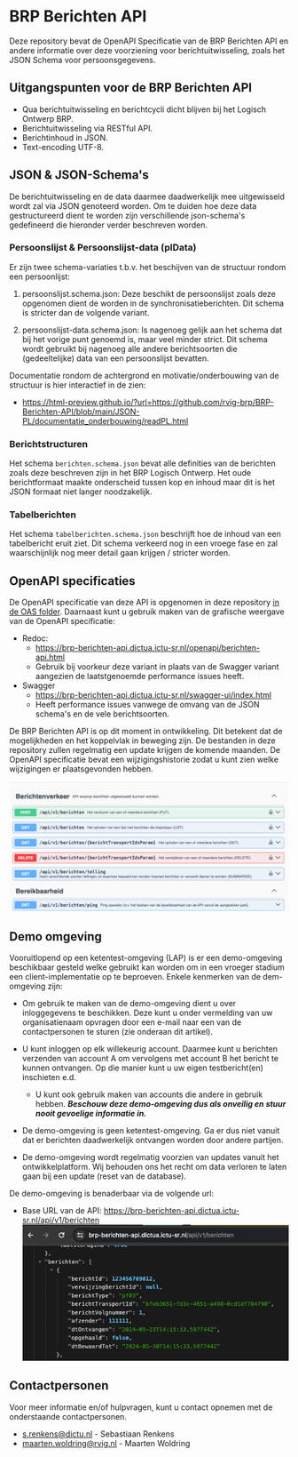 # BRP Berichten API

Deze repository bevat de OpenAPI Specificatie van de BRP Berichten API en andere informatie over deze voorziening voor
berichtuitwisseling, zoals het JSON Schema voor persoonsgegevens.

## Uitgangspunten voor de BRP Berichten API

- Qua berichtuitwisseling en berichtcycli dicht blijven bij het Logisch Ontwerp BRP.
- Berichtuitwisseling via RESTful API.
- Berichtinhoud in JSON.
- Text-encoding UTF-8.

## JSON & JSON-Schema's
De berichtuitwisseling en de data daarmee daadwerkelijk mee uitgewisseld wordt zal via JSON genoteerd worden. Om te duiden hoe deze data gestructureerd dient te worden zijn verschillende json-schema's gedefineerd die hieronder verder beschreven worden.

### Persoonslijst & Persoonslijst-data (plData)
Er zijn twee schema-variaties t.b.v. het beschijven van de structuur rondom een persoonlijst:

1. persoonslijst.schema.json: Deze beschikt de persoonslijst zoals deze opgenomen dient de worden in de synchronisatieberichten. Dit schema is stricter dan de volgende variant.

2. persoonslijst-data.schema.json: Is nagenoeg gelijk aan het schema dat bij het vorige punt genoemd is, maar veel minder strict. Dit schema wordt gebruikt bij nagenoeg alle andere berichtsoorten die (gedeeltelijke) data van een  persoonslijst bevatten. 

Documentatie rondom de achtergrond en motivatie/onderbouwing van de structuur is hier interactief in de zien:

* https://html-preview.github.io/?url=https://github.com/rvig-brp/BRP-Berichten-API/blob/main/JSON-PL/documentatie_onderbouwing/readPL.html

### Berichtstructuren
Het schema `berichten.schema.json` bevat alle definities van de berichten zoals deze beschreven zijn in het BRP Logisch Ontwerp. Het oude berichtformaat maakte onderscheid tussen kop en inhoud maar dit is het JSON formaat niet langer noodzakelijk.

### Tabelberichten
Het schema `tabelberichten.schema.json` beschrijft hoe de inhoud van een tabelbericht eruit ziet. Dit schema verkeerd nog in een vroege fase en zal waarschijnlijk nog meer detail gaan krijgen / stricter worden.


## OpenAPI specificaties

De OpenAPI specificatie van deze API is opgenomen in deze repository [in de OAS folder](./OAS/). Daarnaast kunt u
gebruik maken van de grafische weergave van de OpenAPI
specificatie:

* Redoc:
  * https://brp-berichten-api.dictua.ictu-sr.nl/openapi/berichten-api.html
  * Gebruik bij voorkeur deze variant in plaats van de Swagger variant aangezien de laatstgenoemde performance issues heeft.
* Swagger 
  * https://brp-berichten-api.dictua.ictu-sr.nl/swagger-ui/index.html
  * Heeft performance issues vanwege de omvang van de JSON schema's en de vele berichtsoorten.

De BRP Berichten API is op dit moment in ontwikkeling. Dit betekent dat de mogelijkheden en het koppelvlak in beweging
zijn. De bestanden in deze repository zullen regelmatig een update krijgen de komende maanden. De OpenAPI specificatie
bevat een wijzigingshistorie zodat u kunt zien welke wijzigingen er plaatsgevonden hebben.

![OpenAPI - Swagger UI](images/readme-swagger-ui.png)

## Demo omgeving

Vooruitlopend op een ketentest-omgeving (LAP) is er een demo-omgeving beschikbaar gesteld welke gebruikt kan worden om
in een vroeger stadium een client-implementatie op te beproeven. Enkele kenmerken van de dem-omgeving zijn:

* Om gebruik te maken van de demo-omgeving dient u over inloggegevens te beschikken. Deze kunt u onder vermelding van uw
  organisatienaam opvragen door een e-mail naar een van de contactpersonen te sturen (zie onderaan dit artikel).

* U kunt inloggen op elk willekeurig account. Daarmee kunt u berichten verzenden van account A om vervolgens met account
  B het bericht te kunnen ontvangen. Op die manier kunt u uw eigen testbericht(en) inschieten e.d.
    * U kunt ook gebruik maken van accounts die andere in gebruik hebben. **_Beschouw deze demo-omgeving dus als
      onveilig en stuur nooit gevoelige informatie in._**
* De demo-omgeving is geen ketentest-omgeving. Ga er dus niet vanuit dat er berichten daadwerkelijk ontvangen worden
  door andere partijen.
* De demo-omgeving wordt regelmatig voorzien van updates vanuit het ontwikkelplatform. Wij behouden ons het recht om
  data verloren te laten gaan bij een update (reset van de database).

De demo-omgeving is benaderbaar via de volgende url:

* Base URL van de API: https://brp-berichten-api.dictua.ictu-sr.nl/api/v1/berichten
  ![Berichten API](images/readme-demo-omgeving.png)

## Contactpersonen

Voor meer informatie en/of hulpvragen, kunt u contact opnemen met de onderstaande contactpersonen.

* [s.renkens@dictu.nl](mailto:s.renkens@dictu.nl) - Sebastiaan Renkens
* [maarten.woldring@rvig.nl](mailto:maarten.woldring@rvig.nl) - Maarten Woldring

